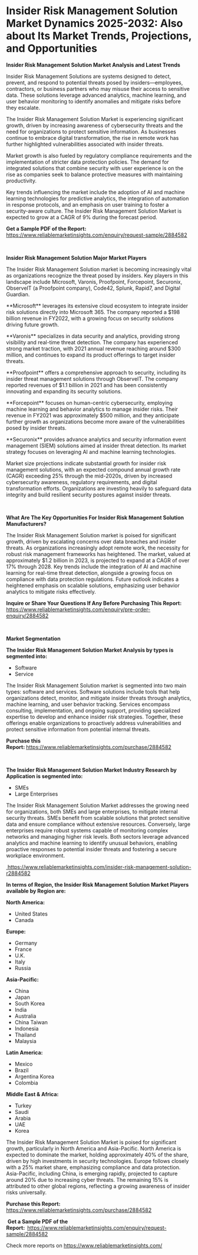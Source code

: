 <p><h1>Insider Risk Management Solution Market Dynamics 2025-2032: Also about Its Market Trends, Projections, and Opportunities</h1></p><p><strong>Insider Risk Management Solution Market Analysis and Latest Trends</strong></p>
<p><p>Insider Risk Management Solutions are systems designed to detect, prevent, and respond to potential threats posed by insiders—employees, contractors, or business partners who may misuse their access to sensitive data. These solutions leverage advanced analytics, machine learning, and user behavior monitoring to identify anomalies and mitigate risks before they escalate.</p><p>The Insider Risk Management Solution Market is experiencing significant growth, driven by increasing awareness of cybersecurity threats and the need for organizations to protect sensitive information. As businesses continue to embrace digital transformation, the rise in remote work has further highlighted vulnerabilities associated with insider threats. </p><p>Market growth is also fueled by regulatory compliance requirements and the implementation of stricter data protection policies. The demand for integrated solutions that combine security with user experience is on the rise as companies seek to balance protective measures with maintaining productivity.</p><p>Key trends influencing the market include the adoption of AI and machine learning technologies for predictive analytics, the integration of automation in response protocols, and an emphasis on user training to foster a security-aware culture. The Insider Risk Management Solution Market is expected to grow at a CAGR of 9% during the forecast period.</p></p>
<p><strong>Get a Sample PDF of the Report:&nbsp;</strong> <a href="https://www.reliablemarketinsights.com/enquiry/request-sample/2884582?utm_campaign=2102&utm_medium=2&utm_source=Github&utm_content=ia&utm_term=13032025&utm_id=insider-risk-management-solution">https://www.reliablemarketinsights.com/enquiry/request-sample/2884582</a></p>
<p>&nbsp;</p>
<p><strong>Insider Risk Management Solution Major Market Players</strong></p>
<p><p>The Insider Risk Management Solution market is becoming increasingly vital as organizations recognize the threat posed by insiders. Key players in this landscape include Microsoft, Varonis, Proofpoint, Forcepoint, Securonix, ObserveIT (a Proofpoint company), Code42, Splunk, Rapid7, and Digital Guardian.</p><p>**Microsoft** leverages its extensive cloud ecosystem to integrate insider risk solutions directly into Microsoft 365. The company reported a $198 billion revenue in FY2022, with a growing focus on security solutions driving future growth.</p><p>**Varonis** specializes in data security and analytics, providing strong visibility and real-time threat detection. The company has experienced strong market traction, with 2021 annual revenue reaching around $300 million, and continues to expand its product offerings to target insider threats.</p><p>**Proofpoint** offers a comprehensive approach to security, including its insider threat management solutions through ObserveIT. The company reported revenues of $1.1 billion in 2021 and has been consistently innovating and expanding its security solutions.</p><p>**Forcepoint** focuses on human-centric cybersecurity, employing machine learning and behavior analytics to manage insider risks. Their revenue in FY2021 was approximately $500 million, and they anticipate further growth as organizations become more aware of the vulnerabilities posed by insider threats.</p><p>**Securonix** provides advance analytics and security information event management (SIEM) solutions aimed at insider threat detection. Its market strategy focuses on leveraging AI and machine learning technologies.</p><p>Market size projections indicate substantial growth for insider risk management solutions, with an expected compound annual growth rate (CAGR) exceeding 25% through the mid-2020s, driven by increased cybersecurity awareness, regulatory requirements, and digital transformation efforts. Organizations are investing heavily to safeguard data integrity and build resilient security postures against insider threats.</p></p>
<p>&nbsp;</p>
<p><strong>What Are The Key Opportunities For Insider Risk Management Solution Manufacturers?</strong></p>
<p><p>The Insider Risk Management Solution market is poised for significant growth, driven by escalating concerns over data breaches and insider threats. As organizations increasingly adopt remote work, the necessity for robust risk management frameworks has heightened. The market, valued at approximately $1.2 billion in 2023, is projected to expand at a CAGR of over 17% through 2028. Key trends include the integration of AI and machine learning for real-time threat detection, alongside a growing focus on compliance with data protection regulations. Future outlook indicates a heightened emphasis on scalable solutions, emphasizing user behavior analytics to mitigate risks effectively.</p></p>
<p><strong>Inquire or Share Your Questions If Any Before Purchasing This Report:</strong> <a href="https://www.reliablemarketinsights.com/enquiry/pre-order-enquiry/2884582?utm_campaign=2102&utm_medium=2&utm_source=Github&utm_content=ia&utm_term=13032025&utm_id=insider-risk-management-solution">https://www.reliablemarketinsights.com/enquiry/pre-order-enquiry/2884582</a></p>
<p>&nbsp;</p>
<p><strong>Market Segmentation</strong></p>
<p><strong>The Insider Risk Management Solution Market Analysis by types is segmented into:</strong></p>
<p><ul><li>Software</li><li>Service</li></ul></p>
<p><p>The Insider Risk Management Solution market is segmented into two main types: software and services. Software solutions include tools that help organizations detect, monitor, and mitigate insider threats through analytics, machine learning, and user behavior tracking. Services encompass consulting, implementation, and ongoing support, providing specialized expertise to develop and enhance insider risk strategies. Together, these offerings enable organizations to proactively address vulnerabilities and protect sensitive information from potential internal threats.</p></p>
<p><strong>Purchase this Report:&nbsp;</strong><a href="https://www.reliablemarketinsights.com/purchase/2884582?utm_campaign=2102&utm_medium=2&utm_source=Github&utm_content=ia&utm_term=13032025&utm_id=insider-risk-management-solution">https://www.reliablemarketinsights.com/purchase/2884582</a></p>
<p>&nbsp;</p>
<p><strong>The Insider Risk Management Solution Market Industry Research by Application is segmented into:</strong></p>
<p><ul><li>SMEs</li><li>Large Enterprises</li></ul></p>
<p><p>The Insider Risk Management Solution Market addresses the growing need for organizations, both SMEs and large enterprises, to mitigate internal security threats. SMEs benefit from scalable solutions that protect sensitive data and ensure compliance without extensive resources. Conversely, large enterprises require robust systems capable of monitoring complex networks and managing higher risk levels. Both sectors leverage advanced analytics and machine learning to identify unusual behaviors, enabling proactive responses to potential insider threats and fostering a secure workplace environment.</p></p>
<p><a href="https://www.reliablemarketinsights.com/insider-risk-management-solution-r2884582?utm_campaign=2102&utm_medium=2&utm_source=Github&utm_content=ia&utm_term=13032025&utm_id=insider-risk-management-solution">&nbsp;https://www.reliablemarketinsights.com/insider-risk-management-solution-r2884582</a></p>
<p><strong>In terms of Region, the Insider Risk Management Solution Market Players available by Region are:</strong></p>
<p>
    <p> <strong> North America: </strong>
        <ul>
            <li>United States</li>
            <li>Canada</li>
        </ul>
        </p> 
    <p> <strong> Europe: </strong>
        <ul>
            <li>Germany</li>
            <li>France</li>
            <li>U.K.</li>
            <li>Italy</li>
            <li>Russia</li>
        </ul>
        </p> 
    <p> <strong> Asia-Pacific: </strong>
        <ul>
            <li>China</li>
            <li>Japan</li>
            <li>South Korea</li>
            <li>India</li>
            <li>Australia</li>
            <li>China Taiwan</li>
            <li>Indonesia</li>
            <li>Thailand</li>
            <li>Malaysia</li>
        </ul>
        </p> 
    <p> <strong> Latin America: </strong>
        <ul>
            <li>Mexico</li>
            <li>Brazil</li>
            <li>Argentina Korea</li>
            <li>Colombia</li>
        </ul>
        </p> 
    <p> <strong> Middle East & Africa: </strong>
        <ul>
            <li>Turkey</li>
            <li>Saudi</li>
            <li>Arabia</li>
            <li>UAE</li>
            <li>Korea</li>
        </ul>
    </p>
    </p>
<p><p>The Insider Risk Management Solution Market is poised for significant growth, particularly in North America and Asia-Pacific. North America is expected to dominate the market, holding approximately 40% of the share, driven by high investments in security technologies. Europe follows closely with a 25% market share, emphasizing compliance and data protection. Asia-Pacific, including China, is emerging rapidly, projected to capture around 20% due to increasing cyber threats. The remaining 15% is attributed to other global regions, reflecting a growing awareness of insider risks universally.</p></p>
<p><strong>Purchase this Report: </strong><a href="https://www.reliablemarketinsights.com/purchase/2884582?utm_campaign=2102&utm_medium=2&utm_source=Github&utm_content=ia&utm_term=13032025&utm_id=insider-risk-management-solution">https://www.reliablemarketinsights.com/purchase/2884582</a></p>
<p>&nbsp;<strong>Get a Sample PDF of the Report:&nbsp;&nbsp;</strong><a href="https://www.reliablemarketinsights.com/enquiry/request-sample/2884582?utm_campaign=2102&utm_medium=2&utm_source=Github&utm_content=ia&utm_term=13032025&utm_id=insider-risk-management-solution">https://www.reliablemarketinsights.com/enquiry/request-sample/2884582</a></p>
<p><strong></strong></p>
<p>Check more reports on <a href="https://www.reliablemarketinsights.com/?utm_campaign=2102&utm_medium=2&utm_source=Github&utm_content=ia&utm_term=13032025&utm_id=insider-risk-management-solution">https://www.reliablemarketinsights.com/</a></p>